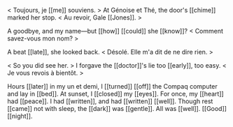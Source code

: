   
< Toujours, je [[me]] souviens. > At Génoise et Thé, the door's [[chime]] marked her stop. < Au revoir, Gale [[Jones]]. >  
  
A goodbye, and my name—but [[how]] [[could]] she [[know]]? < Comment savez-vous mon nom? >  
  
A beat [[late]], she looked back. < Désolé. Elle m'a dit de ne dire rien. >  
  
< So you did see her. > I forgave the [[doctor]]'s lie too [[early]], too easy. < Je vous revois à bientôt. >  
  
Hours [[later]] in my un et demi, I [[turned]] [[off]] the Compaq computer and lay in [[bed]]. At sunset, I [[closed]] my [[eyes]]. For once, my [[heart]] had [[peace]]. I had [[written]], and had [[written]] [[well]]. Though rest [[came]] not with sleep, the [[dark]] was [[gentle]]. All was [[well]]. [[Good]] [[night]].